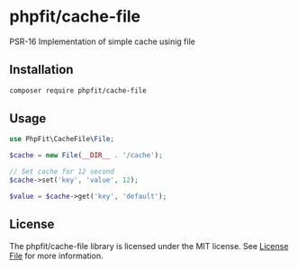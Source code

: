# phpfit/cache-file

PSR-16 Implementation of simple cache usinig file

## Installation

```bash
composer require phpfit/cache-file
```

## Usage

```php
use PhpFit\CacheFile\File;

$cache = new File(__DIR__ . '/cache');

// Set cache for 12 second
$cache->set('key', 'value', 12);

$value = $cache->get('key', 'default');
```

## License

The phpfit/cache-file library is licensed under the MIT license.
See [License File](LICENSE.md) for more information.
